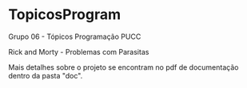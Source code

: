 # TopicosProgram
Grupo 06 - Tópicos Programação PUCC

Rick and Morty - Problemas com Parasitas

Mais detalhes sobre o projeto se encontram no pdf de documentação dentro da pasta "doc".
